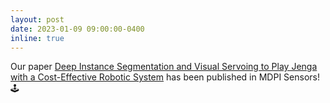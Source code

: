 ```yaml
---
layout: post
date: 2023-01-09 09:00:00-0400
inline: true
---
```


Our paper [Deep Instance Segmentation and Visual Servoing to Play Jenga with a Cost-Effective Robotic System](https://arxiv.org/abs/2211.07977) has been published in MDPI Sensors! 🕹️